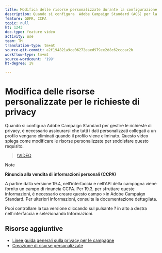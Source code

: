 ```yaml
---
title: Modifica delle risorse personalizzate durante la configurazione  Adobe Campaign Standard (ACS) per le richieste di privacy
description: Quando si configura  Adobe Campaign Standard (ACS) per la gestione delle richieste di privacy, è necessario assicurarsi che tutti i dati personalizzati collegati a un profilo vengano eliminati quando il profilo viene eliminato. Questo video spiega come modificare le risorse personalizzate per soddisfare questo requisito.
feature: GDPR, CCPA
topic: null
kt: 1243
doc-type: feature video
activity: use
team: TM
translation-type: tm+mt
source-git-commit: a2f194821a9ce06272eaed979ee2d8c62cccac2b
workflow-type: tm+mt
source-wordcount: '199'
ht-degree: 1%

---
```



# Modifica delle risorse personalizzate per le richieste di privacy

Quando si configura  Adobe Campaign Standard per gestire le richieste di privacy, è necessario assicurarsi che tutti i dati personalizzati collegati a un profilo vengano eliminati quando il profilo viene eliminato. Questo video spiega come modificare le risorse personalizzate per soddisfare questo requisito.

>[!VIDEO](https://video.tv.adobe.com/v/23326?quality=12)

>[!NOTE]
>
>**Rinuncia alla vendita di informazioni personali (CCPA)**
>
>A partire dalla versione 19.4, nell’interfaccia e nell’API della campagna viene fornito un campo di rinuncia CCPA. Per 19.3, per sfruttare queste informazioni, è necessario creare questo campo >in  Adobe Campaign Standard. Per ulteriori informazioni, consulta la documentazione [](https://helpx.adobe.com/campaign/kb/acs-privacy.html#ccpa) dettagliata.
>
> Puoi controllare la tua versione cliccando sul pulsante ? in alto a destra nell&#39;interfaccia e selezionando Informazioni.

## Risorse aggiuntive

* [Linee guida generali sulla privacy per le campagne](https://helpx.adobe.com/campaign/kb/campaign-privacy-overview.html)
* [Creazione di risorse personalizzate](/help/managing-processes-and-data/custom-resources/creating-custom-resources.md)
